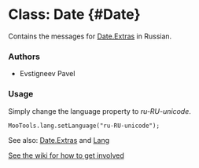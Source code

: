Class: Date {#Date}
=====================================

Contains the messages for [Date.Extras][] in Russian.

### Authors

* Evstigneev Pavel

### Usage

Simply change the language property to *ru-RU-unicode*.

	MooTools.lang.setLanguage("ru-RU-unicode");

See also: [Date.Extras][] and [Lang][]

[See the wiki for how to get involved](http://wiki.github.com/mootools/mootools-more)

[Lang]: http://www.mootools.net/docs/more/Core/Lang 
[Date.Extras]: http://www.mootools.net/docs/more/Native/Date.Extras